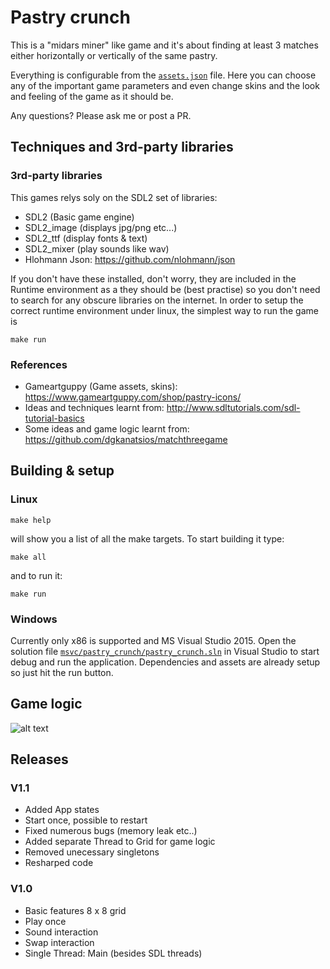 # Pastry crunch

This is a "midars miner" like game and it's about finding at least 3 matches either horizontally or vertically
of the same pastry.

Everything is configurable from the [`assets.json`](https://github.com/kohnech/bakery-street-game/blob/master/assets/assets.json) file. Here you can choose any of the important
game parameters and even change skins and the look and feeling of the game as it should
be.

Any questions? Please ask me or post a PR.

## Techniques and 3rd-party libraries
### 3rd-party libraries
This games relys soly on the SDL2 set of libraries:
* SDL2 (Basic game engine)
* SDL2_image (displays jpg/png etc...)
* SDL2_ttf (display fonts & text)
* SDL2_mixer (play sounds like wav)
* Hlohmann Json: https://github.com/nlohmann/json

If you don't have these installed, don't worry, they are included in the Runtime
environment as a they should be (best practise) so you don't need to search for any
obscure libraries on the internet. In order to setup the correct runtime environment
under linux, the simplest way to run the game is
```
make run
```

### References
* Gameartguppy (Game assets, skins): https://www.gameartguppy.com/shop/pastry-icons/
* Ideas and techniques learnt from: http://www.sdltutorials.com/sdl-tutorial-basics
* Some ideas and game logic learnt from: https://github.com/dgkanatsios/matchthreegame


## Building & setup

### Linux
```
make help
```
will show you a list of all the make targets. To start building it type:
```
make all
```
and to run it:
```
make run
```

### Windows
Currently only x86 is supported and MS Visual Studio 2015.
Open the solution file [`msvc/pastry_crunch/pastry_crunch.sln`](https://github.com/kohnech/pastry-crunch/blob/develop/msvc/pastry_crunch/pastry_crunch.sln) in Visual Studio to start debug and run the application.
Dependencies and assets are already setup so just hit the run button.


## Game logic
![alt text](https://github.com/kohnech/bakery-street-game/blob/master/state_machine.png "Game logic")

## Releases

### V1.1
* Added App states
* Start once, possible to restart
* Fixed numerous bugs (memory leak etc..)
* Added separate Thread to Grid for game logic
* Removed unecessary singletons
* Resharped code

### V1.0
* Basic features 8 x 8 grid
* Play once
* Sound interaction
* Swap interaction
* Single Thread: Main (besides SDL threads)